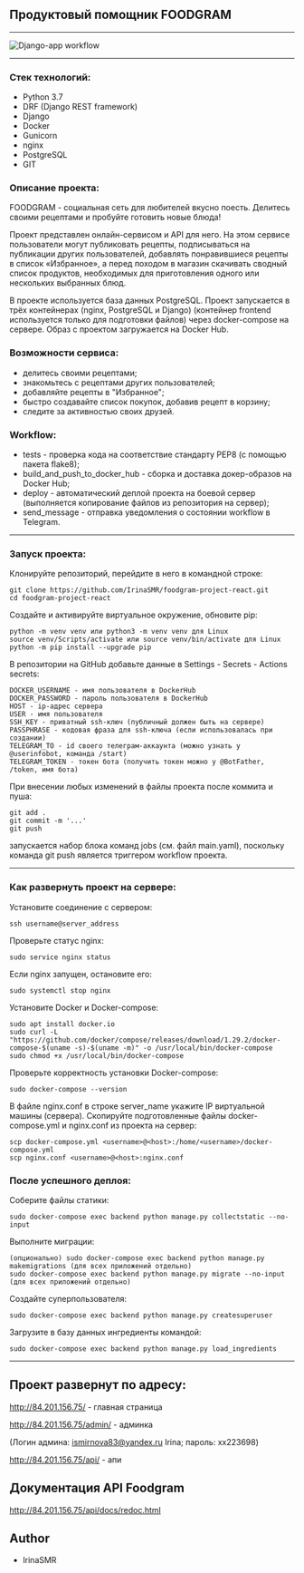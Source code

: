 ## Продуктовый помощник FOODGRAM
***

![Django-app workflow](https://github.com/IrinaSMR/foodgram-project-react/actions/workflows/main.yml/badge.svg)
***

### Стек технологий:

- Python 3.7
- DRF (Django REST framework)
- Django
- Docker
- Gunicorn
- nginx
- PostgreSQL
- GIT

### Описание проекта:

FOODGRAM - социальная сеть для любителей вкусно поесть.
Делитесь своими рецептами и пробуйте готовить новые блюда!

Проект представлен онлайн-сервисом и API для него. На этом сервисе пользователи могут публиковать рецепты, подписываться на публикации других пользователей, добавлять понравившиеся рецепты в список «Избранное», а перед походом в магазин скачивать сводный список продуктов, необходимых для приготовления одного или нескольких выбранных блюд.

В проекте используется база данных PostgreSQL. Проект запускается в трёх контейнерах (nginx, PostgreSQL и Django) (контейнер frontend используется только для подготовки файлов) через docker-compose на сервере. Образ с проектом загружается на Docker Hub.

### Возможности сервиса:

- делитесь своими рецептами;
- знакомьтесь с рецептами других пользователей;
- добавляйте рецепты в "Избранное";
- быстро создавайте список покупок, добавив рецепт в корзину;
- следите за активностью своих друзей.

### Workflow:

- tests - проверка кода на соответствие стандарту PEP8 (с помощью пакета flake8);
- build_and_push_to_docker_hub - сборка и доставка докер-образов на Docker Hub;
- deploy - автоматический деплой проекта на боевой сервер (выполняется копирование файлов из репозитория на сервер);
- send_message - отправка уведомления о состоянии workflow в Telegram.

***
### Запуск проекта:

Клонируйте репозиторий, перейдите в него в командной строке:

```
git clone https://github.com/IrinaSMR/foodgram-project-react.git
cd foodgram-project-react
```

Создайте и активируйте виртуальное окружение, обновите pip:

```
python -m venv venv или python3 -m venv venv для Linux
source venv/Scripts/activate или source venv/bin/activate для Linux
python -m pip install --upgrade pip
```

В репозитории на GitHub добавьте данные в Settings - Secrets - Actions secrets:

```
DOCKER_USERNAME - имя пользователя в DockerHub
DOCKER_PASSWORD - пароль пользователя в DockerHub
HOST - ip-адрес сервера
USER - имя пользователя
SSH_KEY - приватный ssh-ключ (публичный должен быть на сервере)
PASSPHRASE - кодовая фраза для ssh-ключа (если использовалась при создании)
TELEGRAM_TO - id своего телеграм-аккаунта (можно узнать у @userinfobot, команда /start)
TELEGRAM_TOKEN - токен бота (получить токен можно у @BotFather, /token, имя бота)
```

При внесении любых изменений в файлы проекта после коммита и пуша:

```
git add .
git commit -m '...'
git push
```
запускается набор блока команд jobs (см. файл main.yaml), поскольку команда git push является триггером workflow проекта.
***

### Как развернуть проект на сервере:

Установите соединение с сервером:

```
ssh username@server_address
```

Проверьте статус nginx:

```
sudo service nginx status
```

Если nginx запущен, остановите его:

```
sudo systemctl stop nginx
```

Установите Docker и Docker-compose:

```
sudo apt install docker.io
sudo curl -L "https://github.com/docker/compose/releases/download/1.29.2/docker-compose-$(uname -s)-$(uname -m)" -o /usr/local/bin/docker-compose
sudo chmod +x /usr/local/bin/docker-compose
```

Проверьте корректность установки Docker-compose:

```
sudo docker-compose --version
```

В файле nginx.conf в строке server_name укажите IP виртуальной машины (сервера).
Скопируйте подготовленные файлы docker-compose.yml и nginx.conf из проекта на сервер:

```
scp docker-compose.yml <username>@<host>:/home/<username>/docker-compose.yml
scp nginx.conf <username>@<host>:nginx.conf
```

### После успешного деплоя:

Соберите файлы статики:

```
sudo docker-compose exec backend python manage.py collectstatic --no-input 
```

Выполните миграции:

```
(опционально) sudo docker-compose exec backend python manage.py makemigrations (для всех приложений отдельно)
sudo docker-compose exec backend python manage.py migrate --no-input (для всех приложений отдельно)
```

Создайте суперпользователя:

```
sudo docker-compose exec backend python manage.py createsuperuser
```

Загрузите в базу данных ингредиенты командой:

```
sudo docker-compose exec backend python manage.py load_ingredients
```
***

## Проект развернут по адресу:

http://84.201.156.75/ - главная страница

http://84.201.156.75/admin/ - админка

(Логин админа: ismirnova83@yandex.ru Irina; пароль: xx223698)

http://84.201.156.75/api/ - апи


## Документация API Foodgram

http://84.201.156.75/api/docs/redoc.html

## Author
- IrinaSMR
